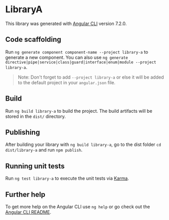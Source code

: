 # LibraryA

This library was generated with [Angular CLI](https://github.com/angular/angular-cli) version 7.2.0.

## Code scaffolding

Run `ng generate component component-name --project library-a` to generate a new component. You can also use `ng generate directive|pipe|service|class|guard|interface|enum|module --project library-a`.

> Note: Don't forget to add `--project library-a` or else it will be added to the default project in your `angular.json` file.

## Build

Run `ng build library-a` to build the project. The build artifacts will be stored in the `dist/` directory.

## Publishing

After building your library with `ng build library-a`, go to the dist folder `cd dist/library-a` and run `npm publish`.

## Running unit tests

Run `ng test library-a` to execute the unit tests via [Karma](https://karma-runner.github.io).

## Further help

To get more help on the Angular CLI use `ng help` or go check out the [Angular CLI README](https://github.com/angular/angular-cli/blob/master/README.md).
